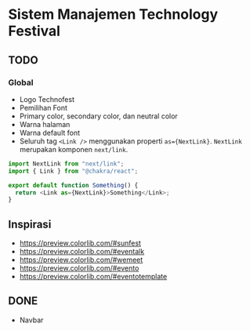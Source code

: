 # Sistem Manajemen Technology Festival

## TODO

### Global

- Logo Technofest
- Pemilihan Font
- Primary color, secondary color, dan neutral color
- Warna halaman
- Warna default font
- Seluruh tag `<Link />` menggunakan properti `as={NextLink}`. `NextLink` merupakan komponen `next/link`.

```ts
import NextLink from "next/link";
import { Link } from "@chakra/react";

export default function Something() {
  return <Link as={NextLink}>Something</Link>;
}
```

## Inspirasi

- <https://preview.colorlib.com/#sunfest>
- <https://preview.colorlib.com/#eventalk>
- <https://preview.colorlib.com/#wemeet>
- <https://preview.colorlib.com/#evento>
- <https://preview.colorlib.com/#eventotemplate>

## DONE

- Navbar
